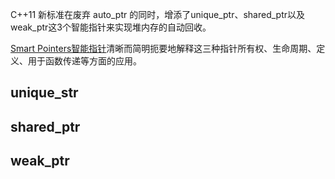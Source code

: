 C++11 新标准在废弃 auto_ptr 的同时，增添了unique_ptr、shared_ptr以及weak_ptr这3个智能指针来实现堆内存的自动回收。

[Smart Pointers智能指针](https://www.youtube.com/watch?v=KQt3IjGdqL8)清晰而简明扼要地解释这三种指针所有权、生命周期、定义、用于函数传递等方面的应用。

## unique_str


## shared_ptr


## weak_ptr
